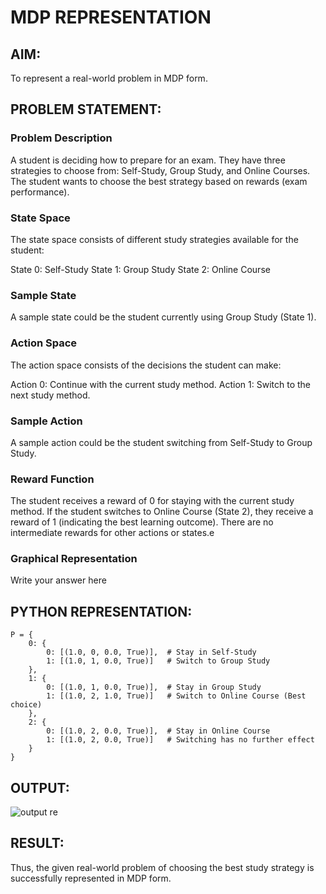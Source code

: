 # MDP REPRESENTATION

## AIM:
To represent a real-world problem in MDP form.

## PROBLEM STATEMENT:

### Problem Description
A student is deciding how to prepare for an exam. They have three strategies to choose from: Self-Study, Group Study, and Online Courses. The student wants to choose the best strategy based on rewards (exam performance).

### State Space
The state space consists of different study strategies available for the student:

State 0: Self-Study
State 1: Group Study
State 2: Online Course

### Sample State
A sample state could be the student currently using Group Study (State 1).

### Action Space
The action space consists of the decisions the student can make:

Action 0: Continue with the current study method.
Action 1: Switch to the next study method.

### Sample Action
A sample action could be the student switching from Self-Study to Group Study.

### Reward Function
The student receives a reward of 0 for staying with the current study method.
If the student switches to Online Course (State 2), they receive a reward of 1 (indicating the best learning outcome).
There are no intermediate rewards for other actions or states.e

### Graphical Representation
Write your answer here

## PYTHON REPRESENTATION:
```
P = {
    0: {  
        0: [(1.0, 0, 0.0, True)],  # Stay in Self-Study
        1: [(1.0, 1, 0.0, True)]   # Switch to Group Study
    },
    1: {  
        0: [(1.0, 1, 0.0, True)],  # Stay in Group Study
        1: [(1.0, 2, 1.0, True)]   # Switch to Online Course (Best choice)
    },
    2: {  
        0: [(1.0, 2, 0.0, True)],  # Stay in Online Course
        1: [(1.0, 2, 0.0, True)]   # Switching has no further effect
    }
}
```


## OUTPUT:
![output re](https://github.com/user-attachments/assets/187fb345-2eee-470b-a33d-d23e40bb6a7a)


## RESULT:
Thus, the given real-world problem of choosing the best study strategy is successfully represented in MDP form.

